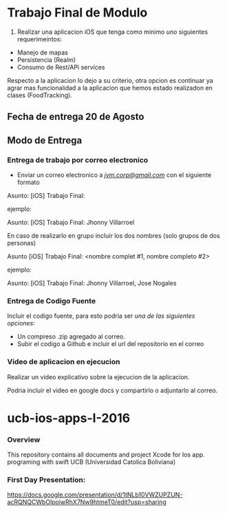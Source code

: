 # Trabajo Final de Modulo

1) Realizar una aplicacion iOS que tenga como minimo *uno* siguientes requerimeintos:
- Manejo de mapas
- Persistencia (Realm)
- Consumo de Rest/APi services

Respecto a la aplicacion lo dejo a su criterio, otra opcion es continuar ya agrar mas funcionalidad a la aplicacion que hemos estado realizadon en clases (FoodTracking).

## Fecha de entrega 20 de Agosto

## Modo de Entrega
### Entrega de trabajo por correo electronico
- Enviar un correo electronico a *jvm.corp@gmail.com* con el siguiente formato

Asunto: [iOS] Trabajo Final: <su nombre completo>

 ejemplo:
 
 Asunto: [iOS] Trabajo Final: Jhonny Villarroel

En caso de realizarlo en grupo incluir los dos nombres (solo grupos de dos personas)

Asunto [iOS] Trabajo Final: <nombre complet #1, nombre completo #2>

ejemplo:

 Asunto: [iOS] Trabajo Final: Jhonny Villarroel, Jose Nogales

### Entrega de Codigo Fuente
Incluir el codigo fuente, para esto podria ser *una de las siguientes opciones*:
- Un compreso .zip agregado al correo.
- Subir el codigo a Github e incluir el url del repositorio en el correo 

### Video de aplicacion en ejecucion

Realizar un video explicativo sobre la ejecucion de la aplicacion.

Podria incluir el video en google docs y compartirlo o adjuntarlo al correo.
 
 
 

# ucb-ios-apps-I-2016
### Overview
This repository contains all documents and project Xcode for Ios app. programing with swift UCB (Universidad Catolica Boliviana)
### First Day Presentation:
https://docs.google.com/presentation/d/1tNLb10VWZUPZUN-acRQNQCWbOlpoiwRhX7Nw9htmeT0/edit?usp=sharing

